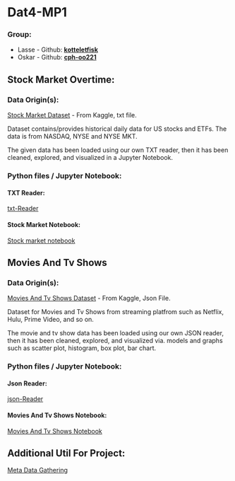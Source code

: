 # Dat4-MP1

### Group:

- Lasse - Github: **[kotteletfisk](https://github.com/kotteletfisk)**
- Oskar - Github: **[cph-oo221](https://github.com/cph-oo221)**

[]()

## Stock Market Overtime:

### Data Origin(s):

[Stock Market Dataset](https://www.kaggle.com/datasets/borismarjanovic/price-volume-data-for-all-us-stocks-etfs?resource=download) - From Kaggle, txt file.

Dataset contains/provides historical daily data for US stocks and ETFs. The data is from NASDAQ, NYSE and NYSE MKT.

The given data has been loaded using our own TXT reader, then it has been cleaned, explored, and visualized in a Jupyter Notebook.

### Python files / Jupyter Notebook:

#### TXT Reader:

[txt-Reader](./txtreader.py)

#### Stock Market Notebook:

[Stock market notebook](./stocks.ipynb)

## Movies And Tv Shows

### Data Origin(s):

[Movies And Tv Shows Dataset](https://www.kaggle.com/datasets/crawlfeeds/movies-and-tv-shows-dataset) - From Kaggle, Json File.

Dataset for Movies and Tv Shows from streaming platfrom such as Netflix, Hulu, Prime Video, and so on.

The movie and tv show data has been loaded using our own JSON reader, then it has been cleaned, explored, and visualized via. models and graphs such as scatter plot, histogram, box plot, bar chart.

### Python files / Jupyter Notebook:

#### Json Reader:

[json-Reader](./jsonreader.py)

#### Movies And Tv Shows Notebook:

[Movies And Tv Shows Notebook](./movies.ipynb)

## Additional Util For Project:

[Meta Data Gathering](./meta.py)

